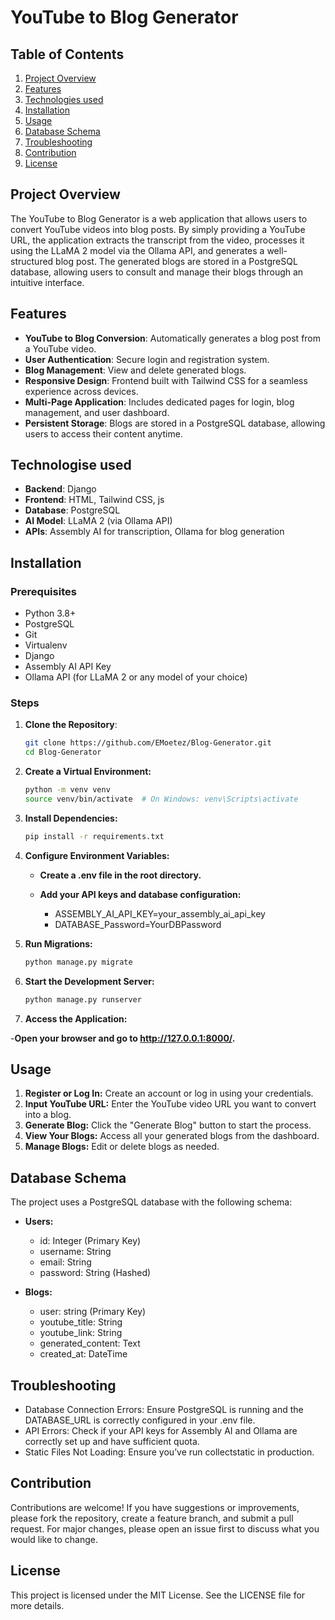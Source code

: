 # YouTube to Blog Generator

## Table of Contents

1. [Project Overview](#project-overview)
2. [Features](#features)
3. [Technologies used](#technologyies-used)
4. [Installation](#installation)
5. [Usage](#usage)
6. [Database Schema](#database-schema)
7. [Troubleshooting](#troubleshooting)
8. [Contribution](#contribution)
9. [License](#license)


## Project Overview

The YouTube to Blog Generator is a web application that allows users to convert YouTube videos into blog posts. By simply providing a YouTube URL, the application extracts the transcript from the video, processes it using the LLaMA 2 model via the Ollama API, and generates a well-structured blog post. The generated blogs are stored in a PostgreSQL database, allowing users to consult and manage their blogs through an intuitive interface.

## Features

- **YouTube to Blog Conversion**: Automatically generates a blog post from a YouTube video.
- **User Authentication**: Secure login and registration system.
- **Blog Management**: View and delete generated blogs.
- **Responsive Design**: Frontend built with Tailwind CSS for a seamless experience across devices.
- **Multi-Page Application**: Includes dedicated pages for login, blog management, and user dashboard.
- **Persistent Storage**: Blogs are stored in a PostgreSQL database, allowing users to access their content anytime.

## Technologise used

- **Backend**: Django
- **Frontend**: HTML, Tailwind CSS, js
- **Database**: PostgreSQL
- **AI Model**: LLaMA 2 (via Ollama API)
- **APIs**: Assembly AI for transcription, Ollama for blog generation

## Installation

### Prerequisites

- Python 3.8+
- PostgreSQL
- Git
- Virtualenv
- Django
- Assembly AI API Key
- Ollama API (for LLaMA 2 or any model of your choice)

### Steps

1. **Clone the Repository**:

   ```bash
   git clone https://github.com/EMoetez/Blog-Generator.git
   cd Blog-Generator

2. **Create a Virtual Environment:**
   ```bash
   python -m venv venv
   source venv/bin/activate  # On Windows: venv\Scripts\activate
3. **Install Dependencies:**
  
   ```bash
   pip install -r requirements.txt

4. **Configure Environment Variables:**

    - **Create a .env file in the root directory.**
    - **Add your API keys and database configuration:**
      
         - ASSEMBLY_AI_API_KEY=your_assembly_ai_api_key
         - DATABASE_Password=YourDBPassword

5. **Run Migrations:**
   ```python
   python manage.py migrate
   ```

6. **Start the Development Server:**
   ```python
   python manage.py runserver
   ```


7. **Access the Application:**
   
-**Open your browser and go to http://127.0.0.1:8000/.** 


## Usage

1. **Register or Log In:** Create an account or log in using your credentials.
2. **Input YouTube URL:** Enter the YouTube video URL you want to convert into a blog.
3. **Generate Blog:** Click the "Generate Blog" button to start the process.
4. **View Your Blogs:** Access all your generated blogs from the dashboard.
5. **Manage Blogs:** Edit or delete blogs as needed.

## Database Schema
The project uses a PostgreSQL database with the following schema:

 - **Users:**

    - id: Integer (Primary Key)
    - username: String
    - email: String
    - password: String (Hashed)
      
 - **Blogs:**

    - user: string (Primary Key)
    - youtube_title: String
    - youtube_link: String
    - generated_content: Text
    - created_at: DateTime
    

## Troubleshooting

- Database Connection Errors: Ensure PostgreSQL is running and the DATABASE_URL is correctly configured in your .env file.
- API Errors: Check if your API keys for Assembly AI and Ollama are correctly set up and have sufficient quota.
- Static Files Not Loading: Ensure you’ve run collectstatic in production.
  
## Contribution

Contributions are welcome! If you have suggestions or improvements, please fork the repository, create a feature branch, and submit a pull request. For major changes, please open an issue first to discuss what you would like to change.

## License

This project is licensed under the MIT License. See the LICENSE file for more details.



